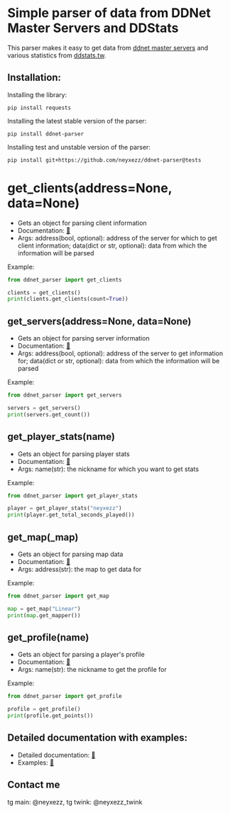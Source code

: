 # Simple parser of data from DDNet Master Servers and DDStats

This parser makes it easy to get data from [ddnet master servers](https://master1.ddnet.org/ddnet/15/servers.json) and various statistics from [ddstats.tw](https://ddstats.tw/).

## Installation:
Installing the library:
```
pip install requests
```
Installing the latest stable version of the parser:
```
pip install ddnet-parser
```
Installing test and unstable version of the parser:
```
pip install git+https://github.com/neyxezz/ddnet-parser@tests
```

# get_clients(address=None, data=None)
* Gets an object for parsing client information
* Documentation: [🙂](https://github.com/neyxezz/ddnet-parser/blob/main/docs/docs.md#clientsparser-class)
* Args: address(bool, optional): address of the server for which to get client information; data(dict or str, optional): data from which the information will be parsed

Example:
```python
from ddnet_parser import get_clients

clients = get_clients()
print(clients.get_clients(count=True))
```
## get_servers(address=None, data=None)
* Gets an object for parsing server information
* Documentation: [🙂](https://github.com/neyxezz/ddnet-parser/blob/main/docs/docs.md#serversparser-class)
* Args: address(bool, optional): address of the server to get information for; data(dict or str, optional): data from which the information will be parsed

Example:
```python
from ddnet_parser import get_servers

servers = get_servers()
print(servers.get_count())
```
## get_player_stats(name)
* Gets an object for parsing player stats
* Documentation: [🙂](https://github.com/neyxezz/ddnet-parser/blob/main/docs/docs.md#playerstatsparser-class)
* Args: name(str): the nickname for which you want to get stats

Example:
```python
from ddnet_parser import get_player_stats

player = get_player_stats("neyxezz")
print(player.get_total_seconds_played())
```
## get_map(_map)
* Gets an object for parsing map data
* Documentation: [🙂](https://github.com/neyxezz/ddnet-parser/blob/main/docs/docs.md#mapsparser-class)
* Args: address(str): the map to get data for

Example:
```python
from ddnet_parser import get_map

map = get_map("Linear")
print(map.get_mapper())
```
## get_profile(name)
* Gets an object for parsing a player's profile
* Documentation: [🙂](https://github.com/neyxezz/ddnet-parser/blob/main/docs/docs.md#profileparser-class)
* Args: name(str): the nickname to get the profile for

Example:
```python
from ddnet_parser import get_profile

profile = get_profile()
print(profile.get_points())
```
## Detailed documentation with examples:
* Detailed documentation: [🙂](docs/docs.md)
* Examples: [🙂](examples/examples.py)

## Contact me
tg main: @neyxezz, tg twink: @neyxezz_twink

